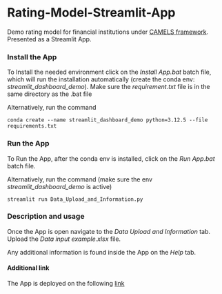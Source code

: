 # Rating-Model-Streamlit-App
Demo rating model for financial institutions under [CAMELS framework](https://en.wikipedia.org/wiki/CAMELS_rating_system). Presented as a Streamlit App.

### Install the App
To Install the needed environment click on the *Install App.bat* batch file, which will run the installation automatically (create the conda env: *streamlit_dashboard_demo*). Make sure the *requirement.txt* file is in the same directory as the .bat file

Alternatively, run the command
```
conda create --name streamlit_dashboard_demo python=3.12.5 --file requirements.txt
```
### Run the App
To Run the App, after the conda env is installed, click on the *Run App.bat* batch file.

Alternatively, run the command (make sure the env *streamlit_dashboard_demo* is active)
```
streamlit run Data_Upload_and_Information.py
```

### Description and usage
Once the App is open navigate to the *Data Upload and Information* tab. Upload the *Data input example.xlsx* file.

Any additional information is found inside the App on the *Help* tab.

#### Additional link
The App is deployed on the following [link](https://rating-model-app.streamlit.app/)

